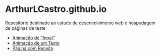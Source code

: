 # ArthurLCastro.github.io

Repositório destinado ao estudo de desenvolvimento web e hospedagem de páginas de teste

* [Animação de "Input"](/input-animation-text)
* [Animação de um Texto](/text-animation)
* [Página com Receita](/receita-mousse)
